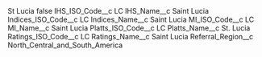 <?xml version="1.0" encoding="UTF-8"?>
<CustomMetadata xmlns="http://soap.sforce.com/2006/04/metadata" xmlns:xsi="http://www.w3.org/2001/XMLSchema-instance" xmlns:xsd="http://www.w3.org/2001/XMLSchema">
    <label>St Lucia</label>
    <protected>false</protected>
    <values>
        <field>IHS_ISO_Code__c</field>
        <value xsi:type="xsd:string">LC</value>
    </values>
    <values>
        <field>IHS_Name__c</field>
        <value xsi:type="xsd:string">Saint Lucia</value>
    </values>
    <values>
        <field>Indices_ISO_Code__c</field>
        <value xsi:type="xsd:string">LC</value>
    </values>
    <values>
        <field>Indices_Name__c</field>
        <value xsi:type="xsd:string">Saint Lucia</value>
    </values>
    <values>
        <field>MI_ISO_Code__c</field>
        <value xsi:type="xsd:string">LC</value>
    </values>
    <values>
        <field>MI_Name__c</field>
        <value xsi:type="xsd:string">Saint Lucia</value>
    </values>
    <values>
        <field>Platts_ISO_Code__c</field>
        <value xsi:type="xsd:string">LC</value>
    </values>
    <values>
        <field>Platts_Name__c</field>
        <value xsi:type="xsd:string">St. Lucia</value>
    </values>
    <values>
        <field>Ratings_ISO_Code__c</field>
        <value xsi:type="xsd:string">LC</value>
    </values>
    <values>
        <field>Ratings_Name__c</field>
        <value xsi:type="xsd:string">Saint Lucia</value>
    </values>
    <values>
        <field>Referral_Region__c</field>
        <value xsi:type="xsd:string">North_Central_and_South_America</value>
    </values>
</CustomMetadata>
